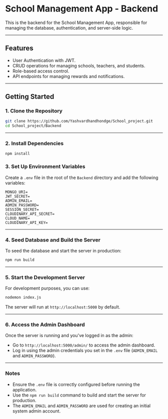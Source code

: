 
# School Management App - Backend

This is the backend for the School Management App, responsible for managing the database, authentication, and server-side logic.

---

## Features
- User Authentication with JWT.
- CRUD operations for managing schools, teachers, and students.
- Role-based access control.
- API endpoints for managing rewards and notifications.

---

## Getting Started

### 1. Clone the Repository
```bash
git clone https://github.com/Yashvardhandhondge/School_project.git
cd School_project/Backend
```

---

### 2. Install Dependencies
```bash
npm install
```



### 3. Set Up Environment Variables
Create a `.env` file in the root of the `Backend` directory and add the following variables:

```
MONGO_URI=
JWT_SECRET=
ADMIN_EMAIL=
ADMIN_PASSWORD=
SESSION_SECRET=
CLOUDINARY_API_SECRET=
CLOUD_NAME=
CLOUDINARY_API_KEY=
```

---

### 4. Seed Database and Build the Server
To seed the database and start the server in production:
```bash
npm run build
```

---

### 5. Start the Development Server
For development purposes, you can use:
```bash
nodemon index.js
```

The server will run at `http://localhost:5000` by default.

---

### 6. Access the Admin Dashboard
Once the server is running and you've logged in as the admin:

- Go to `http://localhost:5000/admin/` to access the admin dashboard.
- Log in using the admin credentials you set in the `.env` file (`ADMIN_EMAIL` and `ADMIN_PASSWORD`).

---

### Notes
- Ensure the `.env` file is correctly configured before running the application.
- Use the `npm run build` command to build and start the server for production.
- The `ADMIN_EMAIL` and `ADMIN_PASSWORD` are used for creating an initial system admin account.
```
